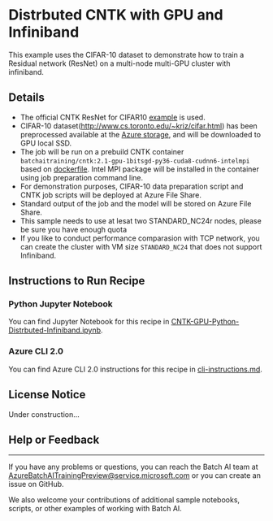 # Distrbuted CNTK with GPU and Infiniband 

This example uses the CIFAR-10 dataset to demonstrate how to train a Residual network (ResNet) on a multi-node multi-GPU cluster with infiniband. 

## Details

- The official CNTK ResNet for CIFAR10 [example](https://github.com/Microsoft/CNTK/tree/master/Examples/Image/Classification/ResNet/Python) is used.
- CIFAR-10 dataset(http://www.cs.toronto.edu/~kriz/cifar.html) has been preprocessed available at the [Azure storage](https://batchaisamples.blob.core.windows.net/samples/CIFAR-10_dataset.tar?st=2017-09-29T18%3A29%3A00Z&se=2099-12-31T08%3A00%3A00Z&sp=rl&sv=2016-05-31&sr=b&sig=nFXsAp0Eq%2BoS5%2BKAEPnfyEGlCkBcKIadDvCPA%2BcX6lU%3D), and will be downloaded to GPU local SSD. 
- The job will be run on a prebuild CNTK container ```batchaitraining/cntk:2.1-gpu-1bitsgd-py36-cuda8-cudnn6-intelmpi``` based on [dockerfile](./dockerfile). Intel MPI package will be installed in the container using job preparation command line.
- For demonstration purposes, CIFAR-10 data preparation script and CNTK job scripts will be deployed at Azure File Share.
- Standard output of the job and the model will be stored on Azure File Share.
- This sample needs to use at lesat two STANDARD_NC24r nodes, please be sure you have enough quota
- If you like to conduct performance comparasion with TCP network, you can create the cluster with VM size `STANDARD_NC24` that does not support Infiniband.

## Instructions to Run Recipe

### Python Jupyter Notebook

You can find Jupyter Notebook for this recipe in [CNTK-GPU-Python-Distrbuted-Infiniband.ipynb](./CNTK-GPU-Python-Distrbuted-Infiniband.ipynb).

### Azure CLI 2.0

You can find Azure CLI 2.0 instructions for this recipe in [cli-instructions.md](./cli-instructions.md).

## License Notice

Under construction...

## Help or Feedback
--------------------
If you have any problems or questions, you can reach the Batch AI team at [AzureBatchAITrainingPreview@service.microsoft.com](mailto:AzureBatchAITrainingPreview@service.microsoft.com) or you can create an issue on GitHub.

We also welcome your contributions of additional sample notebooks, scripts, or other examples of working with Batch AI.
